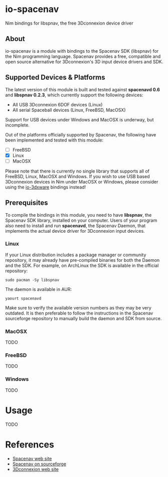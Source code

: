 # io-spacenav
Nim bindings for libspnav, the free 3Dconnexion device driver

## About
io-spacenav is a module with bindings to the Spacenav SDK (libspnav) for the Nim
programming language. Spacenav provides a free, compatible and open source
alternative for 3Dconnexion's 3D input device drivers and SDK.

## Supported Devices & Platforms
The latest version of this module is built and tested against **spacenavd 0.6**
and **libspnav 0.2.3**, which currently support the following devices:

- All USB 3Dconnexion 6DOF devices (Linux)
- All serial Spaceball devices (Linux, FreeBSD, MacOSX)

Support for USB devices under Windows and MacOSX is underway, but incomplete.

Out of the platforms officially supported by Spacenav, the following have been
implemented and tested with this module:

- [ ] FreeBSD
- [x] Linux
- [ ] MacOSX

Please note that there is currently no single library that supports all of
FreeBSD, Linux, MacOSX and Windows. If you wish to use USB based 3Dconnexion
devices in Nim under MacOSX or Windows, please consider using the
[io-3dxware](https://github.com/nimious/io-3dxware) bindings instead!


## Prerequisites
To compile the bindings in this module, you need to have **libspnav**, the
Spacenav SDK library, installed on your computer. Users of your program also
need to install and run **spacenavd**, the Spacenav Daemon, that implements the
actual device driver for 3Dconnexion input devices.

### Linux
If your Linux distribution includes a package manager or community repository,
it may already have pre-compiled binaries for both the Daemon and the SDK. For
example, on ArchLinux the SDK is available in the official repository:

`sudo pacman -Sy libspnav`

The daemon is available in AUR:

`yaourt spacenavd`

Make sure to verify the available version numbers as they may be very outdated.
It is then preferable to follow the instructions in the Spacenav sourceforge
repository to manually build the daemon and SDK from source.


### MacOSX

TODO

### FreeBSD

TODO

### Windows

TODO

# Usage

TODO


# References

* [Spacenav web site](http://spacenav.sourceforge.net/)
* [Spacenav on sourceforge](http://sourceforge.net/projects/spacenav/)
* [3Dconnexion web site](http://www.3dconnexion.com/i)